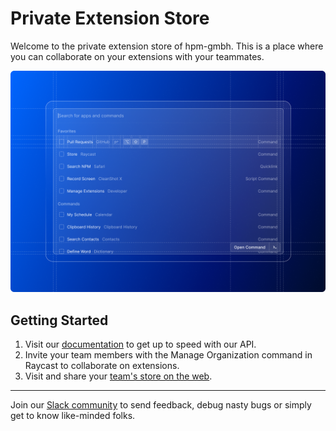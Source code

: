 # Private Extension Store

Welcome to the private extension store of hpm-gmbh. This is a place where you can collaborate on your extensions with your teammates.

![Extension Store](https://raw.githubusercontent.com/raycast/extensions/main/images/header.png)

## Getting Started

1. Visit our [documentation](https://developers.raycast.com) to get up to speed with our API.
2. Invite your team members with the Manage Organization command in Raycast to collaborate on extensions.
3. Visit and share your [team's store on the web](https://raycast.com/hpm-gmbh).

---

Join our [Slack community](https://raycast.com/community) to send feedback, debug nasty bugs or simply get to know like-minded folks.